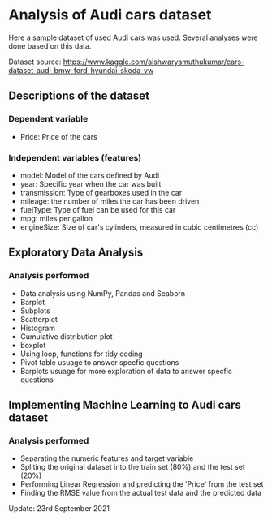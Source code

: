 # Analysis of Audi cars dataset
Here a sample dataset of used Audi cars was used. Several analyses were done based on this data.

Dataset source: https://www.kaggle.com/aishwaryamuthukumar/cars-dataset-audi-bmw-ford-hyundai-skoda-vw

## Descriptions of the dataset
### Dependent variable
- Price: Price of the cars

### Independent variables (features)
- model: Model of the cars defined by Audi
- year: Specific year when the car was built
- transmission: Type of gearboxes used in the car
- mileage: the number of miles the car has been driven
- fuelType: Type of fuel can be used for this car
- mpg: miles per gallon
- engineSize: Size of car's cylinders, measured in cubic centimetres (cc)

## Exploratory Data Analysis
### Analysis performed
- Data analysis using NumPy, Pandas and Seaborn
- Barplot
- Subplots
- Scatterplot
- Histogram
- Cumulative distribution plot
- boxplot
- Using loop, functions for tidy coding
- Pivot table usuage to answer specfic questions
- Barplots usuage for more exploration of data to answer specfic questions 

## Implementing Machine Learning to Audi cars dataset

### Analysis performed
- Separating the numeric features and target variable
- Spliting the original dataset into the train set (80%) and the test set (20%)
- Performing Linear Regression and predicting the 'Price' from the test set
- Finding the RMSE value from the actual test data and the predicted data

Update: 23rd September 2021
